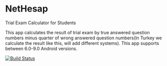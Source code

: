 # NetHesap
Trial Exam Calculator for Students

This app calculates the result of trial exam by true answered question numbers minus quarter of wrong answered question numbers(In Turkey we calculate the result like this, will add different systems).
This app supports between 6.0-9.0 Android versions.

[![Build Status](https://travis-ci.org/hakkikaancaliskan/NetHesap.svg?branch=master)](https://travis-ci.org/hakkikaancaliskan/NetHesap)
